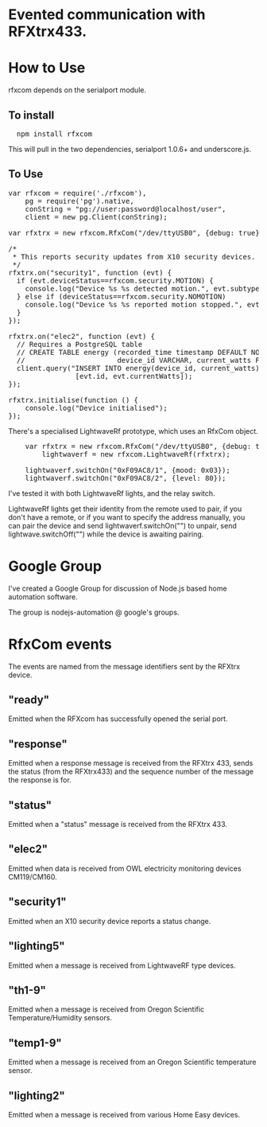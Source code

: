 Evented communication with RFXtrx433.
=====================================

How to Use
==========

rfxcom depends on the serialport module.

To install
----------

<pre>
  npm install rfxcom
</pre>

This will pull in the two dependencies, serialport 1.0.6+ and underscore.js.

To Use
------

<pre>
var rfxcom = require('./rfxcom'),
    pg = require('pg').native,
    conString = "pg://user:password@localhost/user",
    client = new pg.Client(conString);

var rfxtrx = new rfxcom.RfxCom("/dev/ttyUSB0", {debug: true});

/*
 * This reports security updates from X10 security devices.
 */
rfxtrx.on("security1", function (evt) {
  if (evt.deviceStatus==rfxcom.security.MOTION) {
    console.log("Device %s %s detected motion.", evt.subtype, evt.id);
  } else if (deviceStatus==rfxcom.security.NOMOTION)
    console.log("Device %s %s reported motion stopped.", evt.subtype, evt.id);
  }
});

rfxtrx.on("elec2", function (evt) {
  // Requires a PostgreSQL table
  // CREATE TABLE energy (recorded_time timestamp DEFAULT NOW(),
  //                      device_id VARCHAR, current_watts FLOAT)
  client.query("INSERT INTO energy(device_id, current_watts) values($1, $2)",
                [evt.id, evt.currentWatts]);
});

rfxtrx.initialise(function () {
    console.log("Device initialised");
});
</pre>

There's a specialised LightwaveRf prototype, which uses an RfxCom object.

<pre>
    var rfxtrx = new rfxcom.RfxCom("/dev/ttyUSB0", {debug: true}),
        lightwaverf = new rfxcom.LightwaveRf(rfxtrx);

    lightwaverf.switchOn("0xF09AC8/1", {mood: 0x03});
    lightwaverf.switchOn("0xF09AC8/2", {level: 80});
</pre>

I've tested it with both LightwaveRf lights, and the relay switch.

LightwaveRf lights get their identity from the remote used to pair, if you don't
have a remote, or if you want to specify the address manually, you can pair the
device and send lightwaverf.switchOn("<insert address>") to unpair, send
lightwave.switchOff("<insert address>") while the device is awaiting pairing.

Google Group
============

I've created  a Google Group for discussion of Node.js based home automation
software.

The group is nodejs-automation @ google's groups.

RfxCom events
=============

The events are named from the message identifiers sent by the RFXtrx device.

"ready"
-------
Emitted when the RFXcom has successfully opened the serial port.

"response"
----------
Emitted when a response message is received from the RFXtrx 433, sends the
status (from the RFXtrx433) and the sequence number of the message the response
is for.

"status"
--------
Emitted when a "status" message is received from the RFXtrx 433.

"elec2"
-------
Emitted when data is received from OWL electricity monitoring devices
CM119/CM160.

"security1"
-----------
Emitted when an X10 security device reports a status change.

"lighting5"
-----------
Emitted when a message is received from LightwaveRF type devices.

"th1-9"
-------
Emitted when a message is received from Oregon Scientific
Temperature/Humidity sensors.

"temp1-9"
---------
Emitted when a message is received from an Oregon Scientific temperature
sensor.

"lighting2"
-----------
Emitted when a message is received from various Home Easy devices.

